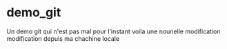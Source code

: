 # demo_git
Un demo git qui n'est pas mal pour l'instant
voila une nounelle modification
modification depuis ma chachine locale


